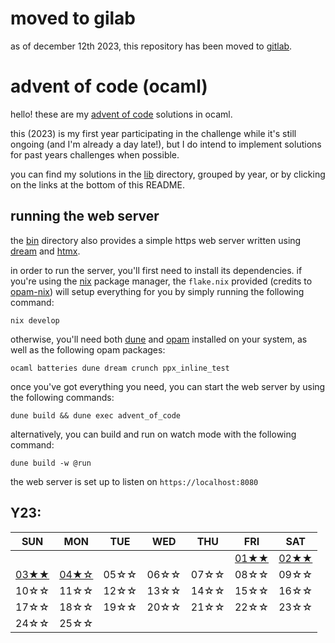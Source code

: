 # moved to gilab

as of december 12th 2023, this repository has been moved to [gitlab](https://gitlab.com/midorishibukawa/advent-of-code_ml).

# advent of code (ocaml)

hello! these are my [advent of code](https://adventofcode.com) solutions in ocaml.

this (2023) is my first year participating in the challenge while it's still ongoing (and I'm already a day late!), but I do intend to implement solutions for past years challenges when possible.

you can find my solutions in the [lib](lib/) directory, grouped by year, or by clicking on the links at the bottom of this README. 

## running the web server

the [bin](bin/) directory also provides a simple https web server written using [dream](https://aantron.github.io/dream/) and [htmx](https://htmx.org/).

in order to run the server, you'll first need to install its dependencies. if you're using the [nix](https://nixos.org/) package manager, the `flake.nix` provided (credits to [opam-nix](https://github.com/tweag/opam-nix)) will setup everything for you by simply running the following command:

```
nix develop
```

otherwise, you'll need both [dune](https://dune.build/) and [opam](https://opam.ocaml.org/) installed on your system, as well as the following opam packages:

```
ocaml batteries dune dream crunch ppx_inline_test
```

once you've got everything you need, you can start the web server by using the following commands:

```
dune build && dune exec advent_of_code
```

alternatively, you can build and run on watch mode with the following command:

```
dune build -w @run
```

the web server is set up to listen on `https://localhost:8080`

## Y23:

| SUN | MON | TUE | WED | THU | FRI | SAT |
|-----|-----|-----|-----|-----|-----|-----|
|     |     |     |     |     |[01★★](lib/y23/day01.ml)|[02★★](lib/y23/day02.ml)|
|[03★★](lib/y23/day03.ml)|[04★☆](lib/y23/day04.ml)| 05☆☆| 06☆☆| 07☆☆| 08☆☆| 09☆☆|
| 10☆☆| 11☆☆| 12☆☆| 13☆☆| 14☆☆| 15☆☆| 16☆☆|
| 17☆☆| 18☆☆| 19☆☆| 20☆☆| 21☆☆| 22☆☆| 23☆☆|
| 24☆☆| 25☆☆|     |     |     |     |     |
